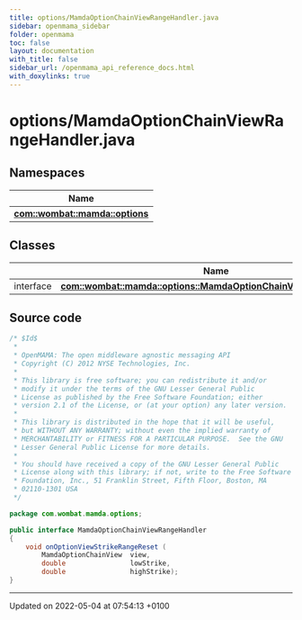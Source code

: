 ```yaml
---
title: options/MamdaOptionChainViewRangeHandler.java
sidebar: openmama_sidebar
folder: openmama
toc: false
layout: documentation
with_title: false
sidebar_url: /openmama_api_reference_docs.html
with_doxylinks: true
---
```


# options/MamdaOptionChainViewRangeHandler.java



## Namespaces

| Name           |
| -------------- |
| **[com::wombat::mamda::options](namespacecom_1_1wombat_1_1mamda_1_1options.html)**  |

## Classes

|                | Name           |
| -------------- | -------------- |
| interface | **[com::wombat::mamda::options::MamdaOptionChainViewRangeHandler](interfacecom_1_1wombat_1_1mamda_1_1options_1_1MamdaOptionChainViewRangeHandler.html)**  |




## Source code

```java
/* $Id$
 *
 * OpenMAMA: The open middleware agnostic messaging API
 * Copyright (C) 2012 NYSE Technologies, Inc.
 *
 * This library is free software; you can redistribute it and/or
 * modify it under the terms of the GNU Lesser General Public
 * License as published by the Free Software Foundation; either
 * version 2.1 of the License, or (at your option) any later version.
 *
 * This library is distributed in the hope that it will be useful,
 * but WITHOUT ANY WARRANTY; without even the implied warranty of
 * MERCHANTABILITY or FITNESS FOR A PARTICULAR PURPOSE.  See the GNU
 * Lesser General Public License for more details.
 *
 * You should have received a copy of the GNU Lesser General Public
 * License along with this library; if not, write to the Free Software
 * Foundation, Inc., 51 Franklin Street, Fifth Floor, Boston, MA
 * 02110-1301 USA
 */

package com.wombat.mamda.options;

public interface MamdaOptionChainViewRangeHandler
{
    void onOptionViewStrikeRangeReset (
        MamdaOptionChainView  view,
        double                lowStrike,
        double                highStrike);
}
```


-------------------------------

Updated on 2022-05-04 at 07:54:13 +0100
